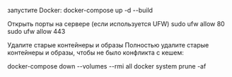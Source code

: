 запустите Docker:
docker-compose up -d --build


Открыть порты на сервере (если используется UFW)
sudo ufw allow 80
sudo ufw allow 443


Удалите старые контейнеры и образы
Полностью удалите старые контейнеры и образы, чтобы не было конфликта с кешем:

docker-compose down --volumes --rmi all
docker system prune -af